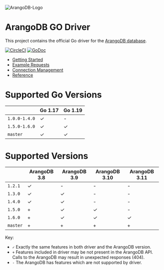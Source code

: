 ![ArangoDB-Logo](https://user-images.githubusercontent.com/3998723/207981337-79d49127-48fc-4c7c-9411-8a688edca1dd.png)


# ArangoDB GO Driver

This project contains the official Go driver for the [ArangoDB database](https://arangodb.com).

[![CircleCI](https://dl.circleci.com/status-badge/img/gh/arangodb/go-driver/tree/master.svg?style=svg)](https://dl.circleci.com/status-badge/redirect/gh/arangodb/go-driver/tree/master)
[![GoDoc](https://godoc.org/github.com/arangodb/go-driver?status.svg)](http://godoc.org/github.com/arangodb/go-driver)


- [Getting Started](https://www.arangodb.com/docs/stable/drivers/go-getting-started.html)
- [Example Requests](https://www.arangodb.com/docs/stable/drivers/go-example-requests.html)
- [Connection Management](https://www.arangodb.com/docs/stable/drivers/go-connection-management.html)
- [Reference](https://godoc.org/github.com/arangodb/go-driver)

# Supported Go Versions

|               | Go 1.17 | Go 1.19 |
|---------------|---------|---------|
| `1.0.0-1.4.0` | ✓       | -       |
| `1.5.0-1.6.0` | ✓       | ✓       |
| `master`      | ✓       | ✓       |

# Supported Versions

|          | ArangoDB 3.8 | ArangoDB 3.9 | ArangoDB 3.10 | ArangoDB 3.11 |
|----------|--------------|--------------|---------------|---------------|
| `1.2.1`  | ✓            | -            | -             | -             |
| `1.3.0`  | ✓            | ✓            | -             | -             |
| `1.4.0`  | ✓            | ✓            | -             | -             |
| `1.5.0`  | +            | ✓            | ✓             | -             |
| `1.6.0`  | +            | ✓            | ✓             | ✓             |
| `master` | +            | +            | +             | +             |

Key:

* `✓` Exactly the same features in both driver and the ArangoDB version.
* `+` Features included in driver may be not present in the ArangoDB API. Calls to the ArangoDB may result in unexpected responses (404).
* `-` The ArangoDB has features which are not supported by driver.
